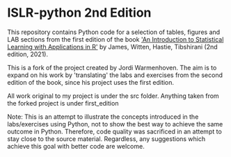 # ISLR-python 2nd Edition
This repository contains Python code for a selection of tables, figures and LAB sections from the first edition of the book <A target="_blank" href='https://www.statlearning.com/'>'An Introduction to Statistical Learning with Applications in R'</A> by James, Witten, Hastie, Tibshirani (2nd edition, 2021).<P>

This is a fork of the project created by Jordi Warmenhoven. The aim is to expand on his work by 'translating' the labs and exercises from the second edition of the book, since his project uses the first edition.
  
All work original to my project is under the src folder. Anything taken from the forked project is under first_edition

Note: This is an attempt to illustrate the concepts introduced in the labs/exercises using Python, not to show the best way to achieve the same outcome in Python. Therefore, code quality was sacrificed in an attempt to stay close to the source material. Regardless, any suggestions which achieve this goal with better code are welcome.
